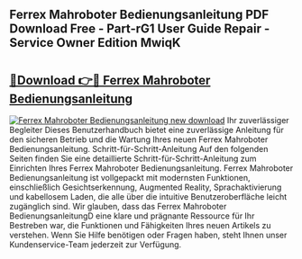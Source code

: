 ## Ferrex Mahroboter Bedienungsanleitung PDF Download Free - Part-rG1 User Guide Repair - Service Owner Edition MwiqK

# <h2><a href="http://df3nkp.blite.top/?on=Ferrex+Mahroboter+Bedienungsanleitung">🔗Download 👉🔴 Ferrex Mahroboter Bedienungsanleitung</a></h2>

[![Ferrex Mahroboter Bedienungsanleitung new download](https://i.imgur.com/lujVjoI.png)](http://df3nkp.blite.top/?on=Ferrex+Mahroboter+Bedienungsanleitung)
Ihr zuverlässiger Begleiter Dieses Benutzerhandbuch bietet eine zuverlässige Anleitung für den sicheren Betrieb und die Wartung Ihres neuen Ferrex Mahroboter Bedienungsanleitung. Schritt-für-Schritt-Anleitung Auf den folgenden Seiten finden Sie eine detaillierte Schritt-für-Schritt-Anleitung zum Einrichten Ihres Ferrex Mahroboter Bedienungsanleitung. Ferrex Mahroboter Bedienungsanleitung ist vollgepackt mit modernsten Funktionen, einschließlich Gesichtserkennung, Augmented Reality, Sprachaktivierung und kabellosem Laden, die alle über die intuitive Benutzeroberfläche leicht zugänglich sind. Wir glauben, dass das Ferrex Mahroboter BedienungsanleitungD eine klare und prägnante Ressource für Ihr Bestreben war, die Funktionen und Fähigkeiten Ihres neuen Artikels zu verstehen. Wenn Sie Hilfe benötigen oder Fragen haben, steht Ihnen unser Kundenservice-Team jederzeit zur Verfügung.
